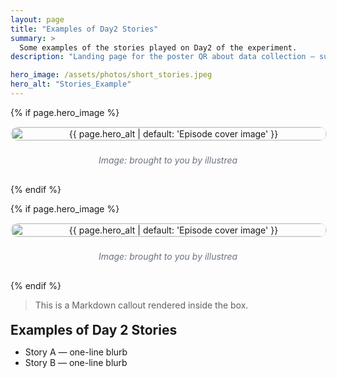 ```yaml
---
layout: page
title: "Examples of Day2 Stories"
summary: >
  Some examples of the stories played on Day2 of the experiment.
description: "Landing page for the poster QR about data collection — summary."

hero_image: /assets/photos/short_stories.jpeg
hero_alt: "Stories_Example"
---
```


<style>
  .pod-wrap{max-width:880px;margin:0 auto}
  .hero{display:flex;flex-direction:column;gap:.5rem;margin:0 0 1rem}
  .hero img{width:100%;height:auto;border-radius:14px;border:1px solid var(--card-bd,#e5e7eb)}
  .credit{font-style:italic;color:var(--text-muted,#6b7280)}
  .card{background:var(--card-bg,#fafafa);border:1px solid var(--card-bd,#e5e7eb);border-radius:14px;padding:1rem 1.2rem;margin:1rem 0}
  .callout{border-left:4px solid var(--accent,#6366f1);padding-left:1rem}
  .toc{display:flex;flex-wrap:wrap;gap:.5rem;margin:.5rem 0 1rem}
  .pill{font-size:.85rem;padding:.3rem .6rem;border-radius:999px;background:var(--chip-bg,#eef2ff);border:1px solid var(--chip-bd,#dbeafe)}
  details{border:1px solid var(--card-bd,#e5e7eb);border-radius:12px;padding:.8rem 1rem;margin:.6rem 0;background:var(--card-bg,#fafafa)}
  details > summary{cursor:pointer;font-weight:600;list-style:none}
  details > summary::-webkit-details-marker{display:none}
  h2{margin:1.2rem 0 .6rem}
  h3{margin:.8rem 0 .3rem}
  .small{font-size:.92rem}
  a.button{display:inline-block;padding:.55rem .9rem;border:1px solid var(--card-bd,#e5e7eb);border-radius:.75rem;text-decoration:none}
</style>

<div class="pod-wrap">

  <!-- HERO IMAGE (replace path in front matter) -->
  {% if page.hero_image %}
  <header class="hero">
    <img src="{{ page.hero_image | relative_url }}" alt="{{ page.hero_alt | default: 'Episode cover image' }}">
    <p class="credit">Image: <i>brought to you by illustrea</i></p>
  </header>
  {% endif %}

<div class="pod-wrap" markdown="1">

{% if page.hero_image %}
<header class="hero">
  <img src="{{ page.hero_image | relative_url }}" alt="{{ page.hero_alt | default: 'Episode cover image' }}">
  <p class="credit">Image: <i>brought to you by illustrea</i></p>
</header>
{% endif %}

> This is a Markdown callout rendered inside the box.

## Examples of Day 2 Stories
- Story A — one-line blurb
- Story B — one-line blurb

</div>